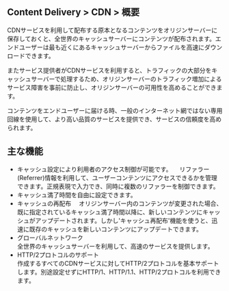 
## Content Delivery > CDN > 概要

CDNサービスを利用して配布する原本となるコンテンツをオリジンサーバーに保存しておくと、全世界のキャッシュサーバーにコンテンツが配布されます。エンドユーザーは最も近くにあるキャッシュサーバーからファイルを高速にダウンロードできます。

またサービス提供者がCDNサービスを利用すると、トラフィックの大部分をキャッシュサーバーで処理するため、オリジンサーバーのトラフィック増加によるサービス障害を事前に防止し、オリジンサーバーの可用性を高めることができます。

コンテンツをエンドユーザーに届ける時、一般のインターネット網ではない専用回線を使用して、より高い品質のサービスを提供でき、サービスの信頼度を高められます。

## 主な機能

- キャッシュ設定により利用者のアクセス制御が可能です。
　リファラー(Referrer)情報を利用して、ユーザーコンテンツにアクセスできるかを管理できます。正規表現で入力でき、同時に複数のリファラーを制御できます。
- キャッシュ満了時間を自由に設定できます。
- キャッシュの再配布
　オリジンサーバー内のコンテンツが変更された場合、既に指定されているキャッシュ満了時間以降に、新しいコンテンツにキャッシュがアップデートされます。しかし'キャッシュ再配布'機能を使うと、迅速に既存のキャッシュを新しいコンテンツにアップデートできます。
- グローバルネットワーク<br/>
全世界のキャッシュサーバーを利用して、高速のサービスを提供します。
- HTTP/2プロトコルのサポート<br/>
 作成するすべてのCDNサービスに対してHTTP/2プロトコルを基本サポートします。別途設定せずにHTTP/1、HTTP/1.1、HTTP/2プロトコルを利用できます。
